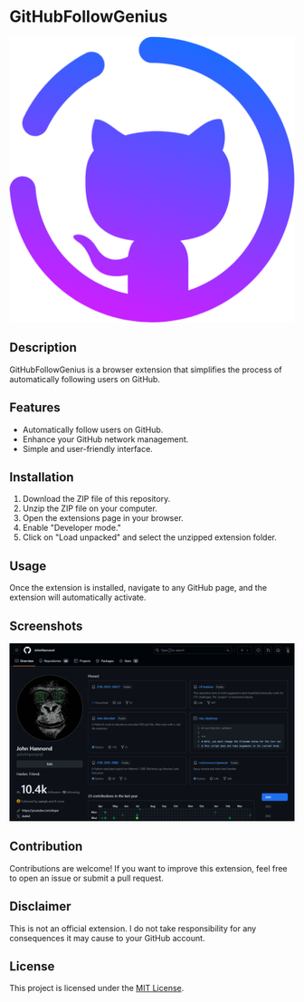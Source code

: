 # GitHubFollowGenius

![Extension Icon](icon.png)

## Description

GitHubFollowGenius is a browser extension that simplifies the process of automatically following users on GitHub.

## Features

- Automatically follow users on GitHub.
- Enhance your GitHub network management.
- Simple and user-friendly interface.

## Installation

1. Download the ZIP file of this repository.
2. Unzip the ZIP file on your computer.
3. Open the extensions page in your browser.
4. Enable "Developer mode."
5. Click on "Load unpacked" and select the unzipped extension folder.

## Usage

Once the extension is installed, navigate to any GitHub page, and the extension will automatically activate.

## Screenshots

![Extension Screenshot](Screenshot.png)

## Contribution

Contributions are welcome! If you want to improve this extension, feel free to open an issue or submit a pull request.

## Disclaimer

This is not an official extension. I do not take responsibility for any consequences it may cause to your GitHub account.

## License

This project is licensed under the [MIT License](LICENSE).
